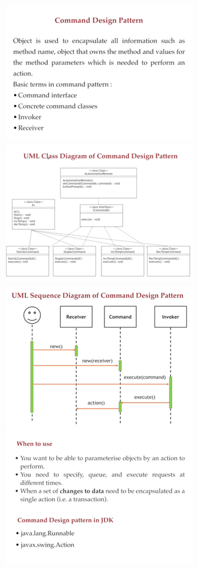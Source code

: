 ![1703519792616](image/01-command-design-pattern/1703519792616.png)

![1703519808098](image/01-command-design-pattern/1703519808098.png)

![1703519934288](image/01-command-design-pattern/1703519934288.png)![1703520731667](image/01-command-design-pattern/1703520731667.png)
